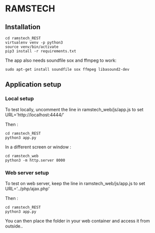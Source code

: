 # RAMSTECH


## Installation

```
cd ramstech_REST
virtualenv venv -p python3
source venv/bin/activate
pip3 install -r requirements.txt
```
The app also needs soundfile sox and ffmpeg to work:
```
sudo apt-get install soundfile sox ffmpeg libasound2-dev
```


## Application setup
### Local setup

To test locally, uncomment the line in ramstech_web/js/app.js to set URL='http://localhost:4444/'

Then : 
```
cd ramstech_REST
python3 app.py
```

In a different screen or window :

```
cd ramstech_web
python3 -m http.server 8000
```

### Web server setup

To test on web server, keep the line in ramstech_web/js/app.js to set URL='../php/ajax.php'

Then :

```
cd ramstech_REST
python3 app.py
```

You can then place the folder in your web container and access it from outside..


